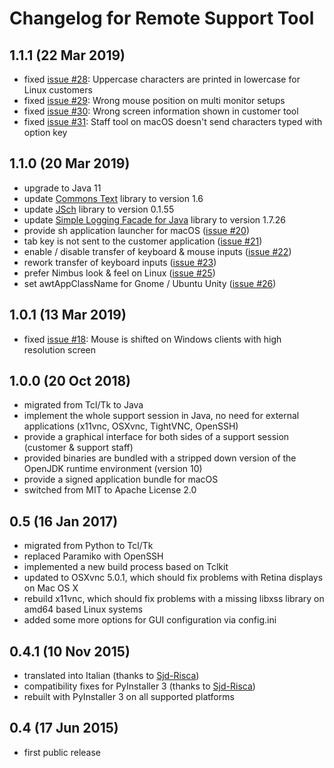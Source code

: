 Changelog for Remote Support Tool
=================================

1.1.1 (22 Mar 2019)
-------------------

-   fixed [issue #28](https://github.com/OpenIndex/RemoteSupportTool/issues/28): Uppercase characters are printed in lowercase for Linux customers
-   fixed [issue #29](https://github.com/OpenIndex/RemoteSupportTool/issues/29): Wrong mouse position on multi monitor setups
-   fixed [issue #30](https://github.com/OpenIndex/RemoteSupportTool/issues/30): Wrong screen information shown in customer tool
-   fixed [issue #31](https://github.com/OpenIndex/RemoteSupportTool/issues/31): Staff tool on macOS doesn't send characters typed with option key


1.1.0 (20 Mar 2019)
-------------------

-   upgrade to Java 11
-   update [Commons Text](https://commons.apache.org/text/) library to version 1.6
-   update [JSch](http://www.jcraft.com/jsch/) library to version 0.1.55
-   update [Simple Logging Facade for Java](https://www.slf4j.org/) library to version 1.7.26
-   provide sh application launcher for macOS ([issue #20](https://github.com/OpenIndex/RemoteSupportTool/issues/20))
-   tab key is not sent to the customer application ([issue #21](https://github.com/OpenIndex/RemoteSupportTool/issues/21))
-   enable / disable transfer of keyboard & mouse inputs ([issue #22](https://github.com/OpenIndex/RemoteSupportTool/issues/22))
-   rework transfer of keyboard inputs ([issue #23](https://github.com/OpenIndex/RemoteSupportTool/issues/23))
-   prefer Nimbus look & feel on Linux ([issue #25](https://github.com/OpenIndex/RemoteSupportTool/issues/25))
-   set awtAppClassName for Gnome / Ubuntu Unity ([issue #26](https://github.com/OpenIndex/RemoteSupportTool/issues/26))


1.0.1 (13 Mar 2019)
-------------------

-   fixed [issue #18](https://github.com/OpenIndex/RemoteSupportTool/issues/18): Mouse is shifted on Windows clients with high resolution screen


1.0.0 (20 Oct 2018)
-------------------

-   migrated from Tcl/Tk to Java
-   implement the whole support session in Java, no need for external applications (x11vnc, OSXvnc, TightVNC, OpenSSH)
-   provide a graphical interface for both sides of a support session (customer & support staff)
-   provided binaries are bundled with a stripped down version of the OpenJDK runtime environment (version 10)
-   provide a signed application bundle for macOS
-   switched from MIT to Apache License 2.0


0.5 (16 Jan 2017)
-----------------

-   migrated from Python to Tcl/Tk
-   replaced Paramiko with OpenSSH
-   implemented a new build process based on Tclkit
-   updated to OSXvnc 5.0.1, which should fix problems with Retina displays on Mac OS X
-   rebuild x11vnc, which should fix problems with a missing libxss library on amd64 based Linux systems
-   added some more options for GUI configuration via config.ini


0.4.1 (10 Nov 2015)
-------------------

-   translated into Italian (thanks to [Sjd-Risca](https://github.com/Sjd-Risca))
-   compatibility fixes for PyInstaller 3 (thanks to [Sjd-Risca](https://github.com/Sjd-Risca))
-   rebuilt with PyInstaller 3 on all supported platforms

0.4 (17 Jun 2015)
-----------------

-   first public release
